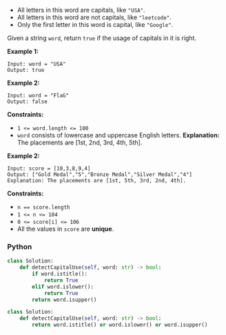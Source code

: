 -   All letters in this word are capitals, like  `"USA"`.
-   All letters in this word are not capitals, like  `"leetcode"`.
-   Only the first letter in this word is capital, like  `"Google"`.

Given a string  `word`, return  `true`  if the usage of capitals in it is right.

**Example 1:**
```
Input: word = "USA"
Output: true
```

**Example 2:**
```
Input: word = "FlaG"
Output: false
```

**Constraints:**

-   `1 <= word.length <= 100`
-   `word`  consists of lowercase and uppercase English letters.
**Explanation:** The placements are [1st, 2nd, 3rd, 4th, 5th].

**Example 2:**
```
Input: score = [10,3,8,9,4]
Output: ["Gold Medal","5","Bronze Medal","Silver Medal","4"]
Explanation: The placements are [1st, 5th, 3rd, 2nd, 4th].
```

**Constraints:**

-   `n == score.length`
-   `1 <= n <= 104`
-   `0 <= score[i] <= 106`
-   All the values in  `score`  are  **unique**.

### Python
```python
class Solution:
    def detectCapitalUse(self, word: str) -> bool:
        if word.istitle():
            return True
        elif word.islower():
            return True
        return word.isupper()
```

```python
class Solution:
    def detectCapitalUse(self, word: str) -> bool:
        return word.istitle() or word.islower() or word.isupper()
```